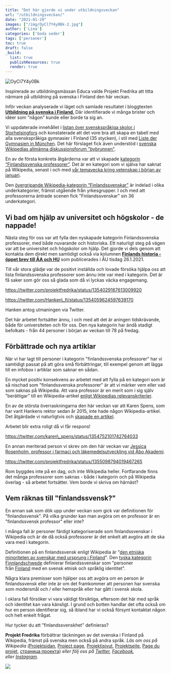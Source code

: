 ```yaml
---
title: "Det här gjorde vi under utbildningsveckan"
url: "/utbildningsveckan/"
date: "2021-01-29"
images: ["/img/OyCl7Y4y0Bk-2.jpg"]
author: ['Lina']
categories: ['Goda seder']
tags: ['personer']
toc: true
draft: false
_build:
  list: true
  publishResources: true
  render: true
---
```


![OyCl7Y4y0Bk](/img/OyCl7Y4y0Bk-2.jpg)


Inspirerade av utbildningsmässan Educa valde Projekt Fredrika att titta närmare på utbildning på svenska i Finland den här veckan.

Inför veckan analyserade vi läget och samlade resultatet i bloggtexten [**Utbildning på svenska i Finland**.](https://projektfredrika.fi/utbildning-i-finland/) Där identifierade vi många brister och idéer som "någon" kunde eller borde ta sig an.

Vi uppdaterade innehållet i [listan över svenskspråkiga skolor i Storhelsingfors](https://sv.wikipedia.org/wiki/Lista_%C3%B6ver_svenskspr%C3%A5kiga_skolor_i_Storhelsingfors) och konstaterade att det vore bra att skapa en tabell med alla svenskspråkiga gymnasier i Finland (35 stycken), i stil med [Liste der Gymnasien in München](https://de.wikipedia.org/wiki/Liste_der_Gymnasien_in_M%C3%BCnchen). Det här förslaget fick även understöd i [svenska Wikipedias allmänna diskussionsforum "bybrunnen"](https://sv.wikipedia.org/wiki/Wikipedia:Bybrunnen).

En av de första konkreta åtgärderna var att vi skapade [kategorin “Finlandssvenska professorer”](https://sv.wikipedia.org/wiki/Kategori:Finlandssvenska_professorer). Det är en kategori som vi själva har saknat på Wikipedia, senast i och med [vår temavecka kring vetenskap i början av januari](https://projektfredrika.fi/vetenskapsveckan/).

Den [övergripande Wikipedia-kategorin “Finlandssvenskar”](https://sv.wikipedia.org/wiki/Kategori:Finlandssvenskar) är indelad i olika underkategorier, främst utgående från yrkesgrupper. I och med att professorerna äntrade scenen fick "Finlandssvenskar" sin 36 underkategori. 

## Vi bad om hjälp av universitet och högskolor - de nappade!

Nästa steg för oss var att fylla den nyskapade kategorin Finlandssvenska professorer, med både nuvarande och historiska. Ett naturligt steg på vägen var att be universitet och högskolor om hjälp. Det gjorde vi dels genom att kontakta dem direkt men samtidigt också via kolumnen [**Finlands historia - öppet brev till ÅA och HU**](https://abounderrattelser.fi/finlands-historia-oppet-brev-till-aa-och-hu/) som publicerades i ÅU tisdag 26.1.2021.

Till vår stora glädje var de positivt inställda och lovade försöka hjälpa oss att lista finlandssvenska professorer som ännu inte var med i kategorin. Det är få saker som gör oss så glada som då vi lyckas väcka engagemang.

https://twitter.com/projektfredrika/status/1354029167613009920

https://twitter.com/Hanken\_fi/status/1354059624597639170

Hanken antog utmaningen via Twitter.

Det här arbetet fortsätter ännu, i och med att det är aningen tidskrävande, både för universiteten och för oss. Den nya kategorin har ändå stadigt befolkats - från 44 personer i början av veckan till 78 på fredag.

## Förbättrade och nya artiklar

När vi har lagt till personer i kategorin "finlandssvenska professorer" har vi samtidigt passat på att göra små förbättringar, till exempel genom att lägga till en infobox i artiklar som saknar en sådan.

En mycket positiv konsekvens av arbetet med att fylla på en kategori som är så nischad som "finlandssvenska professorer" är att vi märker vem eller vad som saknas på Wikipedia. Att vara professor är en merit som i sig själv "berättigar" till en Wikipedia-artikel [enligt Wikipedias relevanskriterier](https://sv.wikipedia.org/wiki/Wikipedia:Relevanskriterier).

En av de största överraskningarna den här veckan var att Karen Spens, som har varit Hankens rektor sedan år 2015, inte hade någon Wikipedia-artikel. Det åtgärdade vi naturligtvis och [skapade en artikel](https://sv.wikipedia.org/wiki/Karen_Spens).

Arbetet blir extra roligt då vi får respons!

https://twitter.com/karen\_spens/status/1354752101742764033

En annan meriterad person vi skrev om den här veckan var [Jessica Rosenholm, professor i farmaci och läkemedelsutveckling vid Åbo Akademi](https://sv.wikipedia.org/wiki/Jessica_Rosenholm).

https://twitter.com/projektfredrika/status/1355098794019467265

Rom byggdes inte på en dag, och inte Wikipedia heller. Fortfarande finns det många professorer som saknas - både i kategorin och på Wikipedia överlag - så arbetet fortsätter. Vem borde vi skriva om härnäst?

## Vem räknas till "finlandssvensk?"

En annan sak som dök upp under veckan som gick var definitionen för "finlandssvensk". På vilka grunder kan man avgöra om en professor är en "finlandssvensk professor" eller inte?

I många fall är personer färdigt kategoriserade som finlandssvenskar i Wikipedia och är de då också professorer är det enkelt att avgöra att de ska vara med i kategorin.

Definitionen på en finlandssvensk enligt Wikipedia är "[den etniska minoriteten av svenskar med ursprung i Finland](https://sv.wikipedia.org/wiki/Finlandssvenskar)". Den [tyska kategorin Finnlandschwede](https://de.wikipedia.org/wiki/Kategorie:Finnlandschwede) definierar finlandssvenskar som "personer från [Finland](https://de.wikipedia.org/wiki/Finnland) med en svensk etnisk och språklig identitet".

Några klara premisser som hjälper oss att avgöra om en person är finlandssvensk eller inte är om det framkommer att personen har svenska som modersmål och / eller hemspråk eller har gått i svensk skola.

I oklara fall försöker vi vara väldigt försiktiga, eftersom det här med språk och identitet kan vara känsligt. I grund och botten handlar det ofta också om hur en person identifierar sig, så ibland har vi också försynt kontaktat någon och helt enkelt frågat.

Hur tycker du att "finlandssvenskhet" definieras?

**Projekt Fredrika** förbättrar täckningen av det svenska i Finland på Wikipedia, främst på svenska men också på andra språk. _Läs om oss på Wikipedia (_[Projektsidan](https://sv.wikipedia.org/wiki/Wikipedia:Projekt_Fredrika), [Project page](https://en.wikipedia.org/wiki/Wikipedia:Projekt_Fredrika), [Projektisivut](https://fi.wikipedia.org/wiki/Wikipedia:Projekt_Fredrika), [Projektseite](https://de.wikipedia.org/wiki/Wikipedia:Projekt_Fredrika), [Page du projet](https://fr.wikipedia.org/wiki/Wikipedia:Projekt_Fredrika), [страница проекта](https://ru.wikipedia.org/wiki/Wikipedia:Projekt_Fredrika)) _eller följ oss på [Twitter](https://twitter.com/projektfredrika), [Facebook](https://www.facebook.com/projektfredrika/), eller [Instagram](http://instagram.com/projektfredrika)._

  
  

![](/img/2021/01/image-29-1024x657.png)
